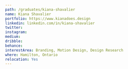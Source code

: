 ```yaml
---
path: /graduates/kiana-shavalier
name: Kiana Shavalier
portfolio: https://www.kianadoes.design
linkedin: linkedin.com/in/kiana-shavalier
twitter:
instagram:
medium:
dribble:
behance:
interestArea: Branding, Motion Design, Design Research
where: Hamilton, Ontario
relocation: Yes
---
```

